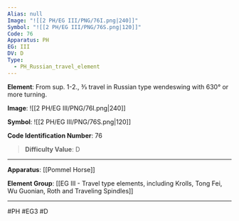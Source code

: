 ```yaml
---
Alias: null
Image: "![[2 PH/EG III/PNG/76I.png|240]]"
Symbol: "![[2 PH/EG III/PNG/76S.png|120]]"
Code: 76
Apparatus: PH
EG: III
DV: D
Type:
  - PH_Russian_travel_element
---
```

**Element**: From sup. 1-2., 3⁄3 travel in Russian type wendeswing with 630° or more turning.

**Image**:
![[2 PH/EG III/PNG/76I.png|240]]

**Symbol**:
![[2 PH/EG III/PNG/76S.png|120]]

**Code Identification Number**: 76

>**Difficulty Value**: D

___
**Apparatus**: [[Pommel Horse]]

**Element Group**: [[EG III - Travel type elements, including Krolls, Tong Fei, Wu Guonian, Roth and Traveling Spindles]]
___
#PH #EG3 #D
